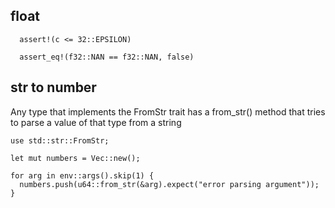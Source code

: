## float

```
  assert!(c <= 32::EPSILON)

  assert_eq!(f32::NAN == f32::NAN, false)
```

## str to number

Any type that implements the FromStr trait has a from_str() method that tries to parse a value of
that type from a string

```
use std::str::FromStr;

let mut numbers = Vec::new();

for arg in env::args().skip(1) {
  numbers.push(u64::from_str(&arg).expect("error parsing argument"));
}
```
